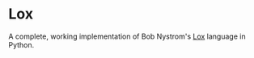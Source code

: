 # Lox

A complete, working implementation of Bob Nystrom's [Lox][] language in Python.

[lox]: http://craftinginterpreters.com
